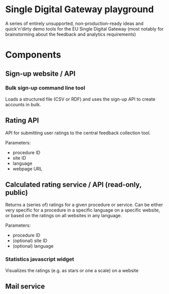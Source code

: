 # Single Digital Gateway playground

A series of entirely unsupported, non-production-ready ideas and quick'n'dirty demo tools for the EU Single Digital Gateway (most notably for brainstorming about the feedback and analytics requirements)

# Components

## Sign-up website / API

### Bulk sign-up command line tool

Loads a structured file (CSV or RDF) and uses the sign-up API to create accounts in bulk.

## Rating API

API for submitting user ratings to the central feedback collection tool.

Parameters:
- procedure ID
- site ID
- language
- webpage URL

## Calculated rating service / API (read-only, public)

Returns a (series of) ratings for a given procedure or service.
Can be either very specific for a procedure in a specific language on a specific website, or based on the ratings on all websites in any language.

Parameters:
- procedure ID
- (optional) site ID
- (optional) language

### Statistics javascript widget

Visualizes the ratings (e.g. as stars or one a scale) on a website

## Mail service
